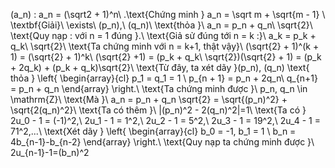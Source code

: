 (a_n) : a_n = (\sqrt2 + 1)^n\ .\text{Chứng minh } a_n = \sqrt m + \sqrt{m - 1} \\  
\textbf{Giải}\\
\exists\ (p_n),\ (q_n)\ \text{thỏa }\ a_n = p_n + q_n\ \sqrt{2}\\ 
\text{Quy nạp : với n = 1 đúng }.\ \text{Giả sử đúng tới n = k :}\ a_k = p_k + q_k\ \sqrt{2}\\ 
\text{Ta chứng minh với n = k+1, thật vậy}\ (\sqrt{2} + 1)^(k + 1) = (\sqrt{2} + 1)^k\ (\sqrt{2} +1)  = (p_k + q_k\ \sqrt{2})(\sqrt{2} + 1) = (p_k + 2q_k) + (p_k + q_k)\sqrt{2}\\ 
\text{Từ đây, ta xét dãy }(p_n), (q_n) \text{ thỏa } 
\left\{ \begin{array}{cl} 
p_1 = q_1 = 1 \\ 
p_{n + 1} = p_n + 2q_n\\ 
q_{n+1} = p_n + q_n 
\end{array} \right.\\ 
\text{Ta chứng minh được }\ p_n, q_n \in \mathrm{Z}\\ \text{Mà }\ a_n = p_n + q_n \sqrt{2} = \sqrt{(p_n)^2} + \sqrt{2(q_n)^2}\\ \text{Ta có thêm }\ |(p_n)^2 - 2(q_n)^2|=1\\ 
\text{Ta có }
2u_0 - 1 = (-1)^2,\ 2u_1 - 1 = 1^2,\ 2u_2 - 1 = 5^2,\ 2u_3 - 1 = 19^2,\ 2u_4 - 1 = 71^2,...\\
\text{Xét dãy }
\left\{ \begin{array}{cl}
b_0 = -1, b_1 = 1 \\
b_n = 4b_{n-1}-b_{n-2}
\end{array} \right.\\
\text{Quy nạp ta chứng minh được }\ 2u_{n-1}-1=(b_n)^2
